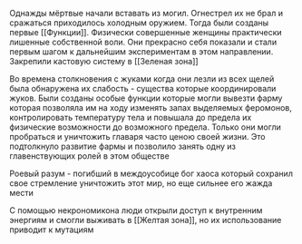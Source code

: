 Однажды мёртвые начали вставать из могил. Огнестрел их не брал и сражаться приходилось холодным оружием. Тогда были созданы первые [[Функции]]. Физически совершенные женщины практически лишенные собственной воли. Они прекрасно себя показали и стали первым шагом к дальнейшим экспериментам в этом направлении. Закрепили кастовую систему в [[Зеленая зона]]

Во времена столкновения с жуками когда они лезли из всех щелей была обнаружена их слабость - существа которые координировали жуков. Были созданы особые функции которые могли вывезти фарму которая позволяла им на ходу изменять запах выделяемых феромонов, контролировать температуру тела и повышала до предела их физические возможности до возможного предела. Только они могли пробраться и уничтожить главаря часто ценою своей жизни. Это подтолкнуло развитие фармы и позволило занять одну из главенствующих ролей в этом обществе

Роевый разум - погибший в междоусобице бог хаоса который сохранил свое стремление уничтожить этот мир, но еще сильнее его жажда мести

С помощью некрономикона люди открыли доступ к внутренним энергиям и смогли выживать в [[Желтая зона]], но их использование приводит к мутациям

